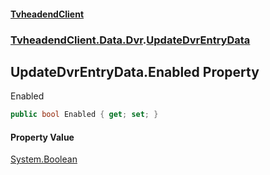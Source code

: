 #### [TvheadendClient](./index.md 'index')
### [TvheadendClient.Data.Dvr](./TvheadendClient-Data-Dvr.md 'TvheadendClient.Data.Dvr').[UpdateDvrEntryData](./TvheadendClient-Data-Dvr-UpdateDvrEntryData.md 'TvheadendClient.Data.Dvr.UpdateDvrEntryData')
## UpdateDvrEntryData.Enabled Property
Enabled  
```csharp
public bool Enabled { get; set; }
```
#### Property Value
[System.Boolean](https://docs.microsoft.com/en-us/dotnet/api/System.Boolean 'System.Boolean')  

